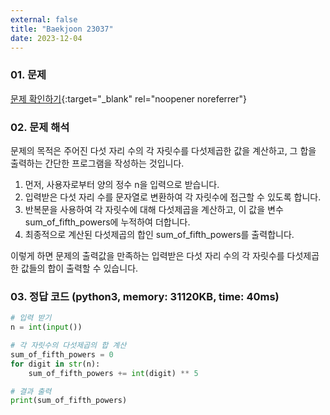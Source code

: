 ```yaml
---
external: false
title: "Baekjoon 23037"
date: 2023-12-04
---
```


### 01. 문제

[문제 확인하기](https://www.acmicpc.net/problem/23037){:target="_blank" rel="noopener noreferrer"}

### 02. 문제 해석

문제의 목적은 주어진 다섯 자리 수의 각 자릿수를 다섯제곱한 값을 계산하고, 그 합을 출력하는 간단한 프로그램을 작성하는 것입니다.

1. 먼저, 사용자로부터 양의 정수 n을 입력으로 받습니다.
2. 입력받은 다섯 자리 수를 문자열로 변환하여 각 자릿수에 접근할 수 있도록 합니다.
3. 반복문을 사용하여 각 자릿수에 대해 다섯제곱을 계산하고, 이 값을 변수 sum_of_fifth_powers에 누적하여 더합니다.
4. 최종적으로 계산된 다섯제곱의 합인 sum_of_fifth_powers를 출력합니다.

이렇게 하면 문제의 출력값을 만족하는 입력받은 다섯 자리 수의 각 자릿수를 다섯제곱한 값들의 합이 출력할 수 있습니다.

### 03. 정답 코드 (python3, memory: 31120KB, time: 40ms)

```python
# 입력 받기
n = int(input())

# 각 자릿수의 다섯제곱의 합 계산
sum_of_fifth_powers = 0
for digit in str(n):
    sum_of_fifth_powers += int(digit) ** 5

# 결과 출력
print(sum_of_fifth_powers)
```
